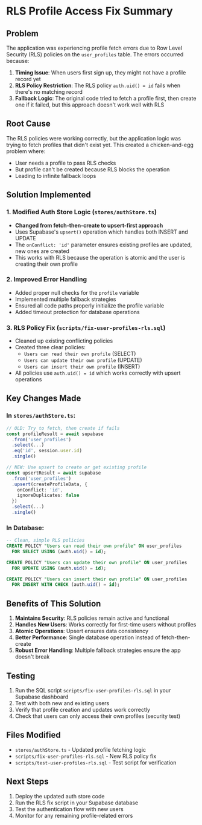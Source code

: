 # RLS Profile Access Fix Summary

## Problem
The application was experiencing profile fetch errors due to Row Level Security (RLS) policies on the `user_profiles` table. The errors occurred because:

1. **Timing Issue**: When users first sign up, they might not have a profile record yet
2. **RLS Policy Restriction**: The RLS policy `auth.uid() = id` fails when there's no matching record
3. **Fallback Logic**: The original code tried to fetch a profile first, then create one if it failed, but this approach doesn't work well with RLS

## Root Cause
The RLS policies were working correctly, but the application logic was trying to fetch profiles that didn't exist yet. This created a chicken-and-egg problem where:
- User needs a profile to pass RLS checks
- But profile can't be created because RLS blocks the operation
- Leading to infinite fallback loops

## Solution Implemented

### 1. Modified Auth Store Logic (`stores/authStore.ts`)
- **Changed from fetch-then-create to upsert-first approach**
- Uses Supabase's `upsert()` operation which handles both INSERT and UPDATE
- The `onConflict: 'id'` parameter ensures existing profiles are updated, new ones are created
- This works with RLS because the operation is atomic and the user is creating their own profile

### 2. Improved Error Handling
- Added proper null checks for the `profile` variable
- Implemented multiple fallback strategies
- Ensured all code paths properly initialize the profile variable
- Added timeout protection for database operations

### 3. RLS Policy Fix (`scripts/fix-user-profiles-rls.sql`)
- Cleaned up existing conflicting policies
- Created three clear policies:
  - `Users can read their own profile` (SELECT)
  - `Users can update their own profile` (UPDATE)  
  - `Users can insert their own profile` (INSERT)
- All policies use `auth.uid() = id` which works correctly with upsert operations

## Key Changes Made

### In `stores/authStore.ts`:
```typescript
// OLD: Try to fetch, then create if fails
const profileResult = await supabase
  .from('user_profiles')
  .select(...)
  .eq('id', session.user.id)
  .single()

// NEW: Use upsert to create or get existing profile
const upsertResult = await supabase
  .from('user_profiles')
  .upsert(createProfileData, { 
    onConflict: 'id',
    ignoreDuplicates: false 
  })
  .select(...)
  .single()
```

### In Database:
```sql
-- Clean, simple RLS policies
CREATE POLICY "Users can read their own profile" ON user_profiles
  FOR SELECT USING (auth.uid() = id);

CREATE POLICY "Users can update their own profile" ON user_profiles
  FOR UPDATE USING (auth.uid() = id);

CREATE POLICY "Users can insert their own profile" ON user_profiles
  FOR INSERT WITH CHECK (auth.uid() = id);
```

## Benefits of This Solution

1. **Maintains Security**: RLS policies remain active and functional
2. **Handles New Users**: Works correctly for first-time users without profiles
3. **Atomic Operations**: Upsert ensures data consistency
4. **Better Performance**: Single database operation instead of fetch-then-create
5. **Robust Error Handling**: Multiple fallback strategies ensure the app doesn't break

## Testing

1. Run the SQL script `scripts/fix-user-profiles-rls.sql` in your Supabase dashboard
2. Test with both new and existing users
3. Verify that profile creation and updates work correctly
4. Check that users can only access their own profiles (security test)

## Files Modified

- `stores/authStore.ts` - Updated profile fetching logic
- `scripts/fix-user-profiles-rls.sql` - New RLS policy fix
- `scripts/test-user-profiles-rls.sql` - Test script for verification

## Next Steps

1. Deploy the updated auth store code
2. Run the RLS fix script in your Supabase database
3. Test the authentication flow with new users
4. Monitor for any remaining profile-related errors 